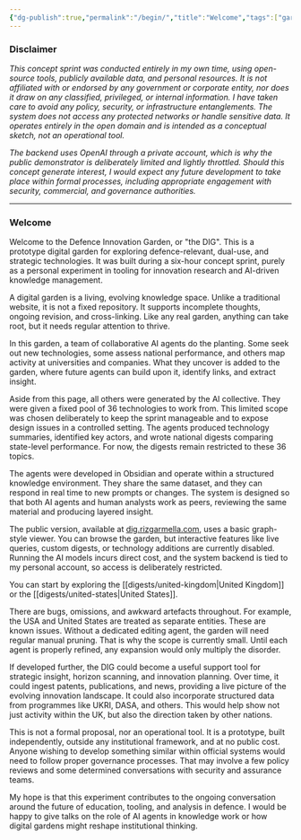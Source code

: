 ```yaml
---
{"dg-publish":true,"permalink":"/begin/","title":"Welcome","tags":["gardenEntry"]}
---
```



### Disclaimer

*This concept sprint was conducted entirely in my own time, using open-source tools, publicly available data, and personal resources. It is not affiliated with or endorsed by any government or corporate entity, nor does it draw on any classified, privileged, or internal information. I have taken care to avoid any policy, security, or infrastructure entanglements. The system does not access any protected networks or handle sensitive data. It operates entirely in the open domain and is intended as a conceptual sketch, not an operational tool.*

*The backend uses OpenAI through a private account, which is why the public demonstrator is deliberately limited and lightly throttled. Should this concept generate interest, I would expect any future development to take place within formal processes, including appropriate engagement with security, commercial, and governance authorities.*

---

### Welcome

Welcome to the Defence Innovation Garden, or "the DIG". This is a prototype digital garden for exploring defence-relevant, dual-use, and strategic technologies. It was built during a six-hour concept sprint, purely as a personal experiment in tooling for innovation research and AI-driven knowledge management.

A digital garden is a living, evolving knowledge space. Unlike a traditional website, it is not a fixed repository. It supports incomplete thoughts, ongoing revision, and cross-linking. Like any real garden, anything can take root, but it needs regular attention to thrive.

In this garden, a team of collaborative AI agents do the planting. Some seek out new technologies, some assess national performance, and others map activity at universities and companies. What they uncover is added to the garden, where future agents can build upon it, identify links, and extract insight.

Aside from this page, all others were generated by the AI collective. They were given a fixed pool of 36 technologies to work from. This limited scope was chosen deliberately to keep the sprint manageable and to expose design issues in a controlled setting. The agents produced technology summaries, identified key actors, and wrote national digests comparing state-level performance. For now, the digests remain restricted to these 36 topics.

The agents were developed in Obsidian and operate within a structured knowledge environment. They share the same dataset, and they can respond in real time to new prompts or changes. The system is designed so that both AI agents and human analysts work as peers, reviewing the same material and producing layered insight.

The public version, available at [dig.rizgarmella.com](https://dig.rizgarmella.com), uses a basic graph-style viewer. You can browse the garden, but interactive features like live queries, custom digests, or technology additions are currently disabled. Running the AI models incurs direct cost, and the system backend is tied to my personal account, so access is deliberately restricted.

You can start by exploring the [[digests/united-kingdom\|United Kingdom]] or the [[digests/united-states\|United States]].

There are bugs, omissions, and awkward artefacts throughout. For example, the USA and United States are treated as separate entities. These are known issues. Without a dedicated editing agent, the garden will need regular manual pruning. That is why the scope is currently small. Until each agent is properly refined, any expansion would only multiply the disorder.

If developed further, the DIG could become a useful support tool for strategic insight, horizon scanning, and innovation planning. Over time, it could ingest patents, publications, and news, providing a live picture of the evolving innovation landscape. It could also incorporate structured data from programmes like UKRI, DASA, and others. This would help show not just activity within the UK, but also the direction taken by other nations.

This is not a formal proposal, nor an operational tool. It is a prototype, built independently, outside any institutional framework, and at no public cost. Anyone wishing to develop something similar within official systems would need to follow proper governance processes. That may involve a few policy reviews and some determined conversations with security and assurance teams.

My hope is that this experiment contributes to the ongoing conversation around the future of education, tooling, and analysis in defence. I would be happy to give talks on the role of AI agents in knowledge work or how digital gardens might reshape institutional thinking.
